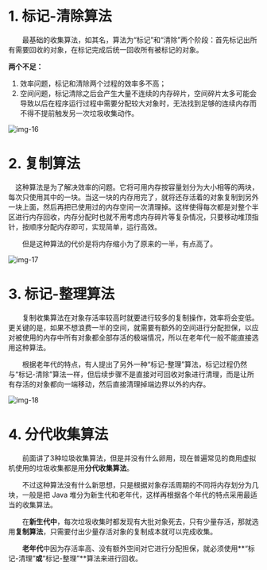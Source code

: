 # 1. 标记-清除算法

&emsp;&emsp;最基础的收集算法，如其名，算法为“标记”和“清除”两个阶段：首先标记出所有需要回收的对象，在标记完成后统一回收所有被标记的对象。

**两个不足：**

1. 效率问题，标记和清除两个过程的效率多不高；
2. 空间问题，标记清除之后会产生大量不连续的内存碎片，空间碎片太多可能会导致以后在程序运行过程中需要分配较大对象时，无法找到足够的连续内存而不得不提前触发另一次垃圾收集动作。

![img-16](https://note.youdao.com/yws/api/personal/file/DB1D06F3CEEE482AAACFB9C66A483FBF?method=download&shareKey=a670b289e5d86038609df69b09bb2cf7)

# 2. 复制算法

&emsp;这种算法是为了解决效率的问题。它将可用内存按容量划分为大小相等的两块，每次只使用其中的一块。当这一块的内存用完了，就将还存活着的对象复制到另外一块上面，然后再把已使用过的内存空间一次清理掉。这样使得每次都是对整个半区进行内存回收，内存分配时也就不用考虑内存碎片等复杂情况，只要移动堆顶指针，按顺序分配内存即可，实现简单，运行高效。

&emsp;&emsp;但是这种算法的代价是将内存缩小为了原来的一半，有点高了。

![img-17](https://note.youdao.com/yws/api/personal/file/11ED3D15AA284613854E59E046B122D0?method=download&shareKey=9179675822786f971d660558db2831ec)

# 3. 标记-整理算法

&emsp;&emsp;复制收集算法在对象存活率较高时就要进行较多的复制操作，效率将会变低。更关键的是，如果不想浪费一半的空间，就需要有额外的空间进行分配担保，以应对被使用的内存中所有对象都全部存活的极端情况，所以在老年代一般不能直接选用这种算法。

&emsp;&emsp;根据老年代的特点，有人提出了另外一种“标记-整理”算法，标记过程仍然与“标记-清除”算法一样，但后续步骤不是直接对可回收对象进行清理，而是让所有存活的对象都向一端移动，然后直接清理掉端边界以外的内存。

![img-18](https://note.youdao.com/yws/api/personal/file/02ABA6DDAF674485B24CA8E1861515D1?method=download&shareKey=613ad8866012daf71a054d2c37e8b1f1)

# 4. 分代收集算法

&emsp;&emsp;前面讲了3种垃圾收集算法，但是并没有什么卵用，现在普遍常见的商用虚拟机使用的垃圾收集都是用**分代收集算法**。

&emsp;&emsp;不过这种算法没有什么新思想，只是根据对象存活周期的不同将内存划分为几块，一般是把 Java 堆分为新生代和老年代，这样再根据各个年代的特点采用最适当的收集算法。

&emsp;&emsp;在**新生代中**，每次垃圾收集时都发现有大批对象死去，只有少量存活，那就选用**复制算法**，只需要付出少量存活对象的复制成本就可以完成收集。

&emsp;&emsp;**老年代**中因为存活率高、没有额外空间对它进行分配担保，就必须使用**“标记-清理”**或**“标记-整理”**算法来进行回收。

